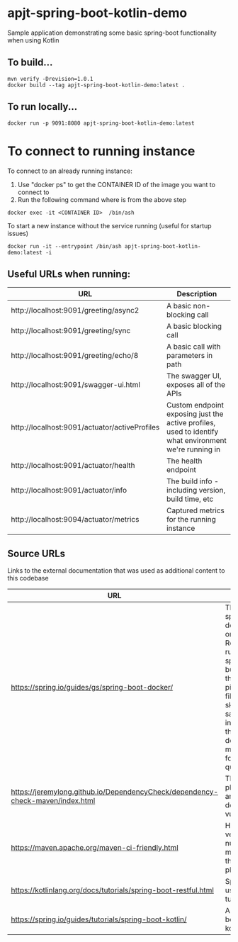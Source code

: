 # apjt-spring-boot-kotlin-demo
Sample application demonstrating some basic spring-boot functionality when using Kotlin

## To build...
```
mvn verify -Drevision=1.0.1
docker build --tag apjt-spring-boot-kotlin-demo:latest .
```

## To run locally...
```
docker run -p 9091:8080 apjt-spring-boot-kotlin-demo:latest
```

# To connect to running instance

To connect to an already running instance:
1. Use "docker ps" to get the CONTAINER ID of the image you want to connect to
2. Run the following command where <CONTAINER ID> is from the above step
```
docker exec -it <CONTAINER ID>  /bin/ash
```

To start a new instance without the service running (useful for startup issues)
```
docker run -it --entrypoint /bin/ash apjt-spring-boot-kotlin-demo:latest -i
```

## Useful URLs when running:

| URL                                               | Description                                                                                           |
| ------------------------------------------------- | ----------------------------------------------------------------------------------------------------- |
| http://localhost:9091/greeting/async2             | A basic non-blocking call                                                                             |
| http://localhost:9091/greeting/sync               | A basic blocking call                                                                                 |
| http://localhost:9091/greeting/echo/8             | A basic call with parameters in path                                                                  |
| http://localhost:9091/swagger-ui.html             | The swagger UI, exposes all of the APIs                                                               |
| http://localhost:9091/actuator/activeProfiles     | Custom endpoint exposing just the active profiles, used to identify what environment we're running in |
| http://localhost:9091/actuator/health             | The health endpoint                                                                                   |
| http://localhost:9091/actuator/info               | The build info - including version, build time, etc                                                   |
| http://localhost:9094/actuator/metrics            | Captured metrics for the running instance                                                             |

## Source URLs

Links to the external documentation that was used as additional content to this codebase

| URL                                                                            | Description                                                                                                                                                                                                                                          |
| ------------------------------------------------------------------------------ | ---------------------------------------------------------------------------------------------------------------------------------------------------------------------------------------------------------------------------------------------------- |
| https://spring.io/guides/gs/spring-boot-docker/                                | The official spring-boot documentation on docker.  Recommends running the full spring-boot build process then cherry-picking the files, which is skipped in this sample to instead use the "copy-dependencies" maven plugin for an even quicker boot |
| https://jeremylong.github.io/DependencyCheck/dependency-check-maven/index.html | The maven plugin used to analyse the dependency vulnerabilities                                                                                                                                                                                      |
| https://maven.apache.org/maven-ci-friendly.html                                | How to pass versions numbers into maven without the versions plugin                                                                                                                                                                                  |
| https://kotlinlang.org/docs/tutorials/spring-boot-restful.html                 | Spring boot using kotlin tutorial                                                                                                                                                                                                                    |
| https://spring.io/guides/tutorials/spring-boot-kotlin/                         | Another Spring boot using kotlin tutorial                                                                                                                                                                                                            |
